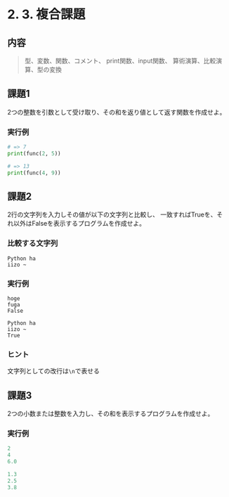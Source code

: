 # 2. 3. 複合課題　
## 内容
> 型、変数、関数、コメント、
print関数、input関数、
算術演算、比較演算、型の変換

## 課題1
2つの整数を引数として受け取り、その和を返り値として返す関数を作成せよ。

### 実行例
```py
# => 7
print(func(2, 5))

# => 13
print(func(4, 9))
```

## 課題2
2行の文字列を入力しその値が以下の文字列と比較し、
一致すればTrueを、それ以外はFalseを表示するプログラムを作成せよ。

### 比較する文字列
```
Python ha
iizo ~
```

### 実行例
```
hoge
fuga
False
```

```
Python ha
iizo ~
True
```

### ヒント
文字列としての改行は`\n`で表せる


## 課題3
2つの小数または整数を入力し、その和を表示するプログラムを作成せよ。

### 実行例
```py
2
4
6.0
```

```py
1.3
2.5
3.8
```
